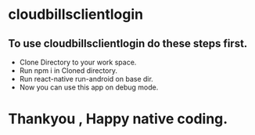 # cloudbillsclientlogin

## To use cloudbillsclientlogin do these steps first.

* Clone Directory to your work space.
* Run npm i in Cloned directory.
* Run react-native run-android on base dir.
* Now you can use this app on debug mode.

# Thankyou , Happy native coding.